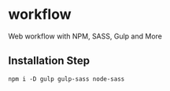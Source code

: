 # workflow
Web workflow with NPM, SASS, Gulp and More

## Installation Step

```
npm i -D gulp gulp-sass node-sass
```